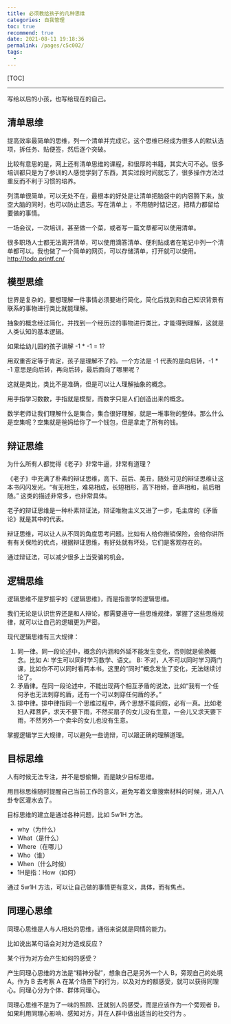 ```yaml
---
title: 必须教给孩子的几种思维
categories: 自我管理
toc: true
recommend: true
date: 2021-08-11 19:18:36
permalink: /pages/c5c002/
tags: 
  - 
---
```


<!--
主题：必须教给孩子的几种思维
看点：思维习惯
解决问题：如何有更好的思维方法
-->

[TOC]

-----------



写给以后的小孩，也写给现在的自己。

## 清单思维

提高效率最简单的思维，列一个清单并完成它。这个思维已经成为很多人的默认选项，拆任务、贴便签，然后逐个突破。

比较有意思的是，网上还有清单思维的课程，和很厚的书籍，其实大可不必。很多培训都只是为了参训的人感觉学到了东西，其实过段时间就忘了，很多操作方法过重反而不利于习惯的培养。

列清单很简单，可以无处不在，最根本的好处是让清单把脑袋中的内容腾下来，放空大脑的同时，也可以防止遗忘。写在清单上 ，不用随时惦记这，把精力都留给要做的事情。

一场会议，一次培训，甚至做一个菜，或者写一篇文章都可以使用清单。

很多职场人士都无法离开清单，可以使用滴答清单、便利贴或者在笔记中列一个清单都可以。我也做了一个简单的网页，可以存储清单，打开就可以使用。http://todo.printf.cn/

## 模型思维

世界是复杂的，要想理解一件事情必须要进行简化，简化后找到和自己知识背景有联系的事物进行类比就能理解。

抽象的概念经过简化，并找到一个经历过的事物进行类比，才能得到理解，这就是人类认知的基本逻辑。

如果给幼儿园的孩子讲解 -1 * -1 = 1?

用双重否定等于肯定，孩子是理解不了的。一个方法是 -1 代表的是向后转，-1 * -1 意思是向后转，再向后转，最后面向了哪里呢？

这就是类比，类比不是准确，但是可以让人理解抽象的概念。

用手指学习数数，手指就是模型，而数字只是人们创造出来的概念。

数学老师让我们理解什么是集合，集合很好理解，就是一堆事物的整体。那么什么是空集呢？空集就是爸妈给你了一个钱包，但是拿走了所有的钱。

## 辩证思维

为什么所有人都觉得《老子》非常牛逼，非常有道理？

《老子》中充满了朴素的辩证思维，高下、前后、美丑，随处可见的辩证思维让这本书闪闪发光。“有无相生，难易相成，长短相形，高下相倾，音声相和，前后相随。” 这类的描述非常多，也非常具体。

老子的辩证思维是一种朴素辩证法，辩证唯物主义又进了一步，毛主席的《矛盾论》就是其中的代表。

辩证思维，可以让人从不同的角度思考问题。比如有人给你推销保险，会给你讲所有有关保险的优点，根据辩证思维，有好处就有坏处，它们是客观存在的。

通过辩证法，可以减少很多上当受骗的机会。

## 逻辑思维

逻辑思维不是罗振宇的《逻辑思维》，而是指哲学的逻辑思维。

我们无论是认识世界还是和人辩论，都需要遵守一些思维规律，掌握了这些思维规律，就可以让自己的逻辑更为严密。

现代逻辑思维有三大规律：

1. 同一律。同一段论述中，概念的内涵和外延不能发生变化，否则就是偷换概念。比如 A: 学生可以同时学习数学、语文。 B: 不对，人不可以同时学习两门课，比如你不可以同时看两本书。这里的“同时”概念发生了变化，无法继续讨论了。
2. 矛盾律。在同一段论述中，不能出现两个相互矛盾的说法，比如“我有一个任何矛也无法刺穿的盾，还有一个可以刺穿任何盾的矛。”
3. 排中律。排中律指同一个思维过程中，两个思想不能同假，必有一真。比如老妇人拜菩萨，求天不要下雨，不然买扇子的女儿没有生意，一会儿又求天要下雨，不然另外一个卖伞的女儿也没有生意。

掌握逻辑学三大规律，可以避免一些诡辩，可以跟正确的理解道理。

## 目标思维

人有时候无法专注，并不是想偷懒，而是缺少目标思维。

用目标思维随时提醒自己当前工作的意义，避免写着文章搜索材料的时候，进入八卦专区灌水去了。

目标思维的建立是通过各种问题，比如 5w1H 方法。

- why（为什么）
- What（是什么）
- Where（在哪儿）
- Who（谁）
- When（什么时候）
- 1H是指：How（如何）

通过 5w1H 方法，可以让自己做的事情更有意义，具体，而有焦点。

## 同理心思维

同理心思维是人与人相处的思维，通俗来说就是同情的能力。

比如说出某句话会对对方造成反应？

某个行为对方会产生如何的感受？

产生同理心思维的方法是“精神分裂”，想象自己是另外一个人 B，旁观自己的处境 A。作为 B 去考察 A 在某个场景下的行为，以及对方的额感受，就可以获得同理心。同理心分为个体、群体同理心。

同理心思维不是为了一味的照顾、迁就别人的感受，而是应该作为一个旁观者 B，如果利用同理心影响、感知对方，并在人群中做出适当的社交行为 。



